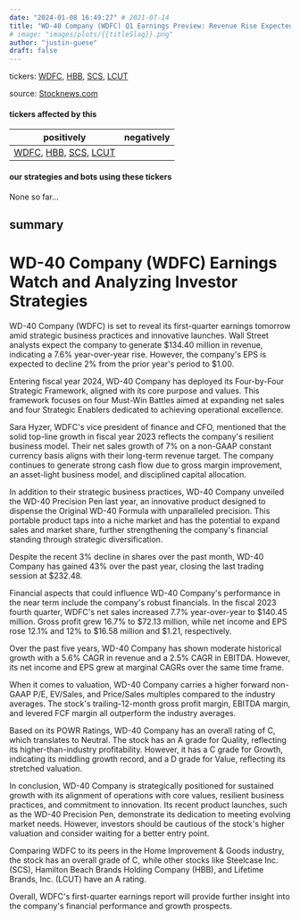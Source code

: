 ```yaml
---
date: "2024-01-08 16:49:27" # 2021-07-14
title: "WD-40 Company (WDFC) Q1 Earnings Preview: Revenue Rise Expected, but EPS May Dip"
# image: "images/plots/{{titleSlag}}.png"
author: "justin-guese"
draft: false
---
```

tickers: <a href='https://finance.yahoo.com/quote/WDFC' target='_blank'>WDFC</a>, <a href='https://finance.yahoo.com/quote/HBB' target='_blank'>HBB</a>, <a href='https://finance.yahoo.com/quote/SCS' target='_blank'>SCS</a>, <a href='https://finance.yahoo.com/quote/LCUT' target='_blank'>LCUT</a> 

source: <a href='https://stocknews.com/news/wdfc-scs-hbb-lcut-wd-40-company-wdfc-earnings-watch-and-analyzing-investor-strategies/' target='_blank'>Stocknews.com</a>

#### tickers affected by this

| positively | negatively |
|------------|------------
| <a href='https://finance.yahoo.com/quote/WDFC' target='_blank'>WDFC</a>, <a href='https://finance.yahoo.com/quote/HBB' target='_blank'>HBB</a>, <a href='https://finance.yahoo.com/quote/SCS' target='_blank'>SCS</a>, <a href='https://finance.yahoo.com/quote/LCUT' target='_blank'>LCUT</a> |  |

#### our strategies and bots using these tickers

None so far...

## summary

# WD-40 Company (WDFC) Earnings Watch and Analyzing Investor Strategies

WD-40 Company (WDFC) is set to reveal its first-quarter earnings tomorrow amid strategic business practices and innovative launches. Wall Street analysts expect the company to generate $134.40 million in revenue, indicating a 7.6% year-over-year rise. However, the company's EPS is expected to decline 2% from the prior year's period to $1.00.

Entering fiscal year 2024, WD-40 Company has deployed its Four-by-Four Strategic Framework, aligned with its core purpose and values. This framework focuses on four Must-Win Battles aimed at expanding net sales and four Strategic Enablers dedicated to achieving operational excellence.

Sara Hyzer, WDFC's vice president of finance and CFO, mentioned that the solid top-line growth in fiscal year 2023 reflects the company's resilient business model. Their net sales growth of 7% on a non-GAAP constant currency basis aligns with their long-term revenue target. The company continues to generate strong cash flow due to gross margin improvement, an asset-light business model, and disciplined capital allocation.

In addition to their strategic business practices, WD-40 Company unveiled the WD-40 Precision Pen last year, an innovative product designed to dispense the Original WD-40 Formula with unparalleled precision. This portable product taps into a niche market and has the potential to expand sales and market share, further strengthening the company's financial standing through strategic diversification.

Despite the recent 3% decline in shares over the past month, WD-40 Company has gained 43% over the past year, closing the last trading session at $232.48.

Financial aspects that could influence WD-40 Company's performance in the near term include the company's robust financials. In the fiscal 2023 fourth quarter, WDFC's net sales increased 7.7% year-over-year to $140.45 million. Gross profit grew 16.7% to $72.13 million, while net income and EPS rose 12.1% and 12% to $16.58 million and $1.21, respectively.

Over the past five years, WD-40 Company has shown moderate historical growth with a 5.6% CAGR in revenue and a 2.5% CAGR in EBITDA. However, its net income and EPS grew at marginal CAGRs over the same time frame.

When it comes to valuation, WD-40 Company carries a higher forward non-GAAP P/E, EV/Sales, and Price/Sales multiples compared to the industry averages. The stock's trailing-12-month gross profit margin, EBITDA margin, and levered FCF margin all outperform the industry averages.

Based on its POWR Ratings, WD-40 Company has an overall rating of C, which translates to Neutral. The stock has an A grade for Quality, reflecting its higher-than-industry profitability. However, it has a C grade for Growth, indicating its middling growth record, and a D grade for Value, reflecting its stretched valuation.

In conclusion, WD-40 Company is strategically positioned for sustained growth with its alignment of operations with core values, resilient business practices, and commitment to innovation. Its recent product launches, such as the WD-40 Precision Pen, demonstrate its dedication to meeting evolving market needs. However, investors should be cautious of the stock's higher valuation and consider waiting for a better entry point.

Comparing WDFC to its peers in the Home Improvement & Goods industry, the stock has an overall grade of C, while other stocks like Steelcase Inc. (SCS), Hamilton Beach Brands Holding Company (HBB), and Lifetime Brands, Inc. (LCUT) have an A rating.

Overall, WDFC's first-quarter earnings report will provide further insight into the company's financial performance and growth prospects.